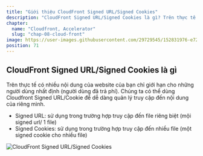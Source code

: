 ```yaml
---
title: "Giới thiệu CloudFront Signed URL/Signed Cookies"
description: "CloudFront Signed URL/Signed Cookies là gì? Trên thực tế có nhiều nội dung của website của bạn chỉ giới hạn cho những người dùng nhất định (người dùng đã trả phí). Chúng ta có thể dùng Cloudfront Signed URL/Cookie để dễ dàng quản lý truy cập đến nội dung của riêng mình."
chapter:
  name: "Cloudfront, Accelerator"
  slug: "chap-08-cloud-front"
image: https://user-images.githubusercontent.com/29729545/152831976-e7241d9a-97db-41a4-9354-f179743e43d5.jpg
position: 71
---
```


## CloudFront Signed URL/Signed Cookies là gì

Trên thực tế có nhiều nội dung của website của bạn chỉ giới hạn cho những người dùng nhất định (người dùng đã trả phí). Chúng ta có thể dùng Cloudfront Signed URL/Cookie để dễ dàng quản lý truy cập đến nội dung của riêng mình.

- Signed URL: sử dụng trong trường hợp truy cập đến file riêng biệt (mội signed url/ 1 file)
- Signed Cookies: sử dụng trong trường hợp truy cập đến nhiều file (một signed cookie cho nhiều file)

![CloudFront Signed URL/Signed Cookies](https://user-images.githubusercontent.com/29729545/152831976-e7241d9a-97db-41a4-9354-f179743e43d5.jpg)
